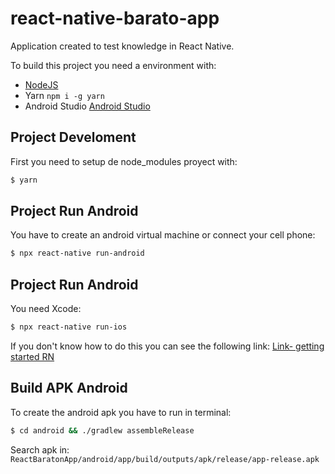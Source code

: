 # react-native-barato-app

Application created to test knowledge in React Native.

To build this project you need a environment with:

- [NodeJS](https://nodejs.org/)
- Yarn `npm i -g yarn`
- Android Studio [Android Studio](https://developer.android.com/studio/index.html)

## Project Develoment

First you need to setup de node_modules proyect with:

```sh
$ yarn
```

## Project Run Android

You have to create an android virtual machine or connect your cell phone:

```sh
$ npx react-native run-android
```

## Project Run Android

You need Xcode:

```sh
$ npx react-native run-ios
```

If you don't know how to do this you can see the following link:
[Link- getting started RN](https://facebook.github.io/react-native/docs/getting-started)

## Build APK Android

To create the android apk you have to run in terminal:

```sh
$ cd android && ./gradlew assembleRelease
```

Search apk in: `ReactBaratonApp/android/app/build/outputs/apk/release/app-release.apk`
